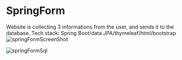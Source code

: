 # SpringForm
Website is collecting 3 informations from the user, and sends it to the database. Tech stack: Spring Boot/data JPA/thymeleaf/html/bootstrap
![springFormScreenShot](https://user-images.githubusercontent.com/94390214/166113863-b4625fc4-4240-4418-bf7d-199c75fb5d16.PNG)


![springFormSql](https://user-images.githubusercontent.com/94390214/166113852-4d1982ea-13c4-4d9e-92c8-c71bf1bf4ffa.PNG)


